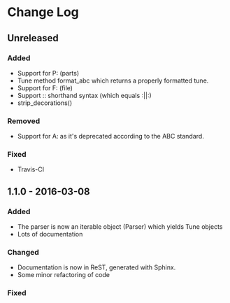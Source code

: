 # Change Log

## Unreleased

### Added

* Support for P: (parts)
* Tune method format_abc which returns a properly formatted tune.
* Support for F: (file)
* Support :: shorthand syntax (which equals :||:)
* strip_decorations()

### Removed

* Support for A: as it's deprecated according to the ABC standard.

### Fixed

* Travis-CI

## 1.1.0 - 2016-03-08

### Added

* The parser is now an iterable object (Parser) which yields Tune objects
* Lots of documentation

### Changed

* Documentation is now in ReST, generated with Sphinx.
* Some minor refactoring of code

### Fixed
